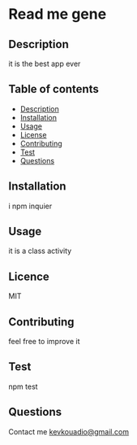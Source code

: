 # Read me gene
## Description
it is the best app ever
## Table of contents
* [Description](#Description)
* [Installation](#Installation)
* [Usage](#Usage)
* [License](#License)
* [Contributing](#Contributing)
* [Test](#Test)
* [Questions](#Questions)
## Installation
i npm inquier
## Usage
it is a class activity
## Licence
MIT
## Contributing
feel free to improve it
## Test
npm test
## Questions
Contact me kevkouadio@gmail.com